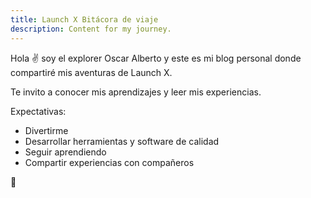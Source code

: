 ```yaml
---
title: Launch X Bitácora de viaje
description: Content for my journey.
---
```


Hola ✌️  soy el explorer Oscar Alberto y este es mi blog personal donde compartiré mis aventuras de Launch X.

Te invito a conocer mis aprendizajes y leer mis experiencias.

Expectativas:
- Divertirme
- Desarrollar herramientas y software de calidad
- Seguir aprendiendo
- Compartir experiencias con compañeros

🚀
